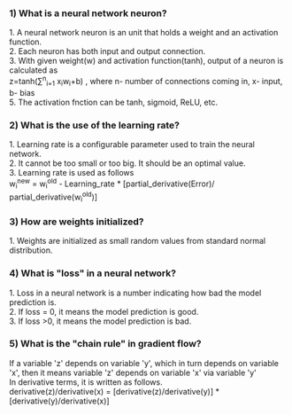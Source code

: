 <h3> 1) What is a neural network neuron? </h3> 
            1. A neural network neuron is an unit that holds a weight and an activation function. <br/>
            2. Each neuron has both input and output connection. <br/>
            3. With given weight(w) and activation function(tanh), output of a neuron is calculated as <br/> 
                  z=tanh(∑<sup>n</sup><sub>i=1</sub> x<sub>i</sub>w<sub>i</sub>+b)  , where n- number of connections coming in, x- input, b- bias <br/>
            5. The activation fnction can be tanh, sigmoid, ReLU, etc.


<h3> 2) What is the use of the learning rate? </h3> 
           1. Learning rate is a configurable parameter used to train the neural network. <br/>
           2. It cannot be too small or too big. It should be an optimal value. <br/>
           3. Learning rate is used as follows <br/>
w<sub>i</sub><sup>new</sup> = w<sub>i</sub><sup>old</sup> - Learning_rate * [partial_derivative(Error)/ partial_derivative(w<sub>i</sub><sup>old</sup>)]


<h3> 3) How are weights initialized? </h3>
            1. Weights are initialized as small random values from standard normal distribution. <br/>


<h3> 4) What is "loss" in a neural network? </h3>
            1. Loss in a neural network is a number indicating how bad the model prediction is. <br/>
            2. If loss = 0, it means the model prediction is good. <br/>
            3. If loss >0, it means the model prediction is bad. <br/>


<h3> 5)  What is the "chain rule" in gradient flow? </h3>
            If a variable 'z' depends on variable 'y', which in turn depends on variable 'x', then it means variable 'z' depends on variable 'x' via variable 'y' <br/>
            In derivative terms, it is written as follows. <br/>
            derivative(z)/derivative(x) = [derivative(z)/derivative(y)] * [derivative(y)/derivative(x)]


